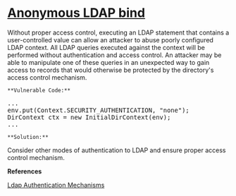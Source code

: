 # [Anonymous LDAP bind](http://find-sec-bugs.github.io/bugs.htm#LDAP_ANONYMOUS)

Without proper access control, executing an LDAP statement that contains a user-controlled value can allow an attacker to abuse poorly configured LDAP context.
All LDAP queries executed against the context will be performed without authentication and access control.
An attacker may be able to manipulate one of these queries in an unexpected way to gain access to records that would otherwise be protected by the directory's access control mechanism.

    **Vulnerable Code:**

<pre>...
env.put(Context.SECURITY_AUTHENTICATION, "none");
DirContext ctx = new InitialDirContext(env);
...</pre>

    **Solution:**

Consider other modes of authentication to LDAP and ensure proper access control mechanism.

**References**  

[Ldap Authentication Mechanisms](https://docs.oracle.com/javase/tutorial/jndi/ldap/auth_mechs.html)